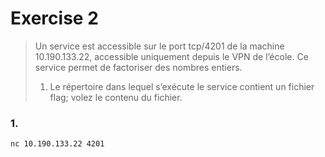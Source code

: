 Exercise 2
==========

> Un service est accessible sur le port tcp/4201 de la machine 10.190.133.22, accessible uniquement
> depuis le VPN de l’école. Ce service permet de factoriser des nombres entiers.
> 1. Le répertoire dans lequel s’exécute le service contient un fichier flag; volez le contenu du
>    fichier.

### 1.

```bash
nc 10.190.133.22 4201
```
